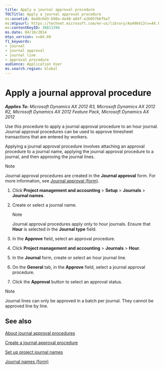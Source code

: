 ```yaml
---
title: Apply a journal approval procedure
TOCTitle: Apply a journal approval procedure
ms:assetid: 0ed8c6d3-b90a-4e40-a84f-e2b057b6fba7
ms:mtpsurl: https://technet.microsoft.com/en-us/library/Aa496413(v=AX.60)
ms:contentKeyID: 36811394
ms.date: 04/18/2014
mtps_version: v=AX.60
f1_keywords:
- journal
- journal approval
- journal line
- approval procedure
audience: Application User
ms.search.region: Global
---
```


# Apply a journal approval procedure 


_**Applies To:** Microsoft Dynamics AX 2012 R3, Microsoft Dynamics AX 2012 R2, Microsoft Dynamics AX 2012 Feature Pack, Microsoft Dynamics AX 2012_

Use this procedure to apply a journal approval procedure to an hour journal. Journal approval procedures can be used to approve timesheet transactions that are entered by workers.

Applying a journal approval procedure involves attaching an approval procedure to a journal name, applying the journal approval procedure to a journal, and then approving the journal lines.


> [!NOTE]
> <P>Journal approval procedures are created in the <STRONG>Journal approval</STRONG> form. For more information, see <A href="https://technet.microsoft.com/en-us/library/aa499141(v=ax.60)">Journal approval (form)</A>.</P>



1.  Click **Project management and accounting** \> **Setup** \> **Journals** \> **Journal names**.

2.  Create or select a journal name.
    

    > [!NOTE]
    > <P>Journal approval procedures apply only to hour journals. Ensure that <STRONG>Hour</STRONG> is selected in the <STRONG>Journal type</STRONG> field.</P>



3.  In the **Approve** field, select an approval procedure.

4.  Click **Project management and accounting** \> **Journals** \> **Hour**.

5.  In the **Journal** form, create or select an hour journal line.

6.  On the **General** tab, in the **Approve** field, select a journal approval procedure.

7.  Click the **Approval** button to select an approval status.


> [!NOTE]
> <P>Journal lines can only be approved in a batch per journal. They cannot be approved line by line.</P>



## See also

[About journal approval procedures](about-journal-approval-procedures.md)

[Create a journal approval procedure](create-a-journal-approval-procedure.md)

[Set up project journal names](set-up-project-journal-options.md)

[Journal names (form)](https://technet.microsoft.com/en-us/library/aa617509\(v=ax.60\))

  


